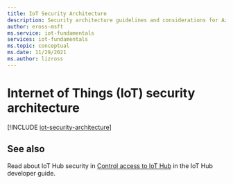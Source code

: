 ```yaml
---
title: IoT Security Architecture
description: Security architecture guidelines and considerations for Azure IoT solutions
author: eross-msft
ms.service: iot-fundamentals
services: iot-fundamentals
ms.topic: conceptual
ms.date: 11/29/2021
ms.author: lizross
---
```

# Internet of Things (IoT) security architecture

[!INCLUDE [iot-security-architecture](../../includes/iot-security-architecture.md)]

## See also

Read about IoT Hub security in [Control access to IoT Hub](../iot-hub/iot-hub-devguide-security.md) in the IoT Hub developer guide.
